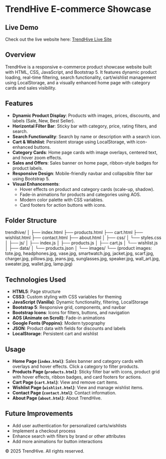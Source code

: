 # TrendHive E-commerce Showcase

## Live Demo
Check out the live website here: [TrendHive Live Site](https://sakshishinde015.github.io/E-Commerce-Product-Showcase/)

## Overview
TrendHive is a responsive e-commerce product showcase website built with HTML, CSS, JavaScript, and Bootstrap 5. It features dynamic product loading, real-time filtering, search functionality, cart/wishlist management using LocalStorage, and a visually enhanced home page with category cards and sales visibility.

## Features
- **Dynamic Product Display**: Products with images, prices, discounts, and labels (Sale, New, Best Seller).  
- **Horizontal Filter Bar**: Sticky bar with category, price, rating filters, and search.  
- **Search Functionality**: Search by name or description with a search icon.  
- **Cart & Wishlist**: Persistent storage using LocalStorage, with icon-enhanced buttons.  
- **Category Cards**: Home page cards with image overlays, centered text, and hover zoom effects.  
- **Sales and Offers**: Sales banner on home page, ribbon-style badges for product labels.  
- **Responsive Design**: Mobile-friendly navbar and collapsible filter bar using Bootstrap 5.  
- **Visual Enhancements**:
  - Hover effects on product and category cards (scale-up, shadow).  
  - Fade-in animations for products and categories using AOS.  
  - Modern color palette with CSS variables.  
  - Card footers for action buttons with icons.  

## Folder Structure
trendhive/
│
├── index.html
├── products.html
├── cart.html
├── wishlist.html
├── contact.html
├── about.html
│
├── css/
│   └── styles.css
│
├── js/
│   ├── index.js
│   ├── products.js
│   ├── cart.js
│   └── wishlist.js
│
├── data/
│   └── products.json
│
└── images/
    └── (product images: tote.jpg, headphones.jpg, vase.jpg, smartwatch.jpg, jacket.jpg, scarf.jpg, charger.jpg, pillows.jpg, jeans.jpg, sunglasses.jpg, speaker.jpg, wall_art.jpg, sweater.jpg, wallet.jpg, lamp.jpg)


## Technologies Used
- **HTML5**: Page structure  
- **CSS3**: Custom styling with CSS variables for theming  
- **JavaScript (Vanilla)**: Dynamic functionality, filtering, LocalStorage  
- **Bootstrap 5**: Responsive grid, components, and navbar  
- **Bootstrap Icons**: Icons for filters, buttons, and navigation  
- **AOS (Animate on Scroll)**: Fade-in animations  
- **Google Fonts (Poppins)**: Modern typography  
- **JSON**: Product data with fields for discounts and labels  
- **LocalStorage**: Persistent cart and wishlist  

## Usage
- **Home Page (`index.html`)**: Sales banner and category cards with overlays and hover effects. Click a category to filter products.  
- **Products Page (`products.html`)**: Sticky filter bar with icons, product grid with hover effects, ribbon badges, and card footers for actions.  
- **Cart Page (`cart.html`)**: View and remove cart items.  
- **Wishlist Page (`wishlist.html`)**: View and manage wishlist items.  
- **Contact Page (`contact.html`)**: Contact information.  
- **About Page (`about.html`)**: About TrendHive.

## Future Improvements
- Add user authentication for personalized carts/wishlists  
- Implement a checkout process  
- Enhance search with filters by brand or other attributes  
- Add more animations for button interactions  

&copy; 2025 TrendHive. All rights reserved.
